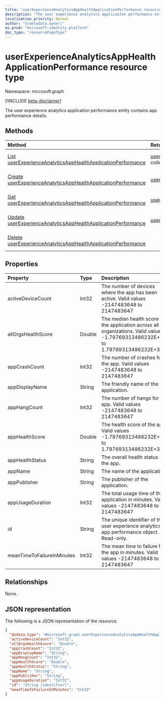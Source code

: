 ```yaml
---
title: "userExperienceAnalyticsAppHealthApplicationPerformance resource type"
description: "The user experience analytics applicaiton performance entity contains app performance details."
localization_priority: Normal
author: "$(metadata.owner)"
ms.prod: "microsoft-identity-platform"
doc_type: "resourcePageType"
---
```


# userExperienceAnalyticsAppHealthApplicationPerformance resource type

Namespace: microsoft.graph

[!INCLUDE [beta-disclaimer](../../includes/beta-disclaimer.md)]

The user experience analytics applicaiton performance entity contains app performance details.

## Methods

| Method                                                                                                                                          | Return Type                                                                                                                           | Description                                                                                           |
| :---------------------------------------------------------------------------------------------------------------------------------------------- | :------------------------------------------------------------------------------------------------------------------------------------ | :---------------------------------------------------------------------------------------------------- |
| [List userExperienceAnalyticsAppHealthApplicationPerformance](../api/intune-userexperienceanalyticsapphealthapplicationperformance-list.md)     | [userExperienceAnalyticsAppHealthApplicationPerformance](intune-userExperienceAnalyticsAppHealthApplicationPerformance.md) collection | List properties and relationships of a userExperienceAnalyticsAppHealthApplicationPerformance object. |
| [Create userExperienceAnalyticsAppHealthApplicationPerformance](../api/intune-userexperienceanalyticsapphealthapplicationperformance-create.md) | [userExperienceAnalyticsAppHealthApplicationPerformance](intune-userExperienceAnalyticsAppHealthApplicationPerformance.md)            | Create a new userExperienceAnalyticsAppHealthApplicationPerformance object.                           |
| [Get userExperienceAnalyticsAppHealthApplicationPerformance](../api/intune-userexperienceanalyticsapphealthapplicationperformance-get.md)       | [userExperienceAnalyticsAppHealthApplicationPerformance](intune-userExperienceAnalyticsAppHealthApplicationPerformance.md)            | Read properties and relationships of a userExperienceAnalyticsAppHealthApplicationPerformance object. |
| [Update userExperienceAnalyticsAppHealthApplicationPerformance](../api/intune-userexperienceanalyticsapphealthapplicationperformance-update.md) | [userExperienceAnalyticsAppHealthApplicationPerformance](intune-userExperienceAnalyticsAppHealthApplicationPerformance.md)            | Update the properties of a userExperienceAnalyticsAppHealthApplicationPerformance object.             |
| [Delete userExperienceAnalyticsAppHealthApplicationPerformance](../api/intune-userexperienceanalyticsapphealthapplicationperformance-delete.md) |                                                                                                                                       | Delete a userExperienceAnalyticsAppHealthApplicationPerformance object.                               |

## Properties

| Property                   | Type   | Description                                                                                                                       |
| :------------------------- | :----- | :-------------------------------------------------------------------------------------------------------------------------------- |
| activeDeviceCount          | Int32  | The number of devices where the app has been active. Valid values -2147483648 to 2147483647                                       |
| allOrgsHealthScore         | Double | The median health score of the application across all organizations. Valid values -1.79769313486232E+308 to 1.79769313486232E+308 |
| appCrashCount              | Int32  | The number of crashes for the app. Valid values -2147483648 to 2147483647                                                         |
| appDisplayName             | String | The friendly name of the application.                                                                                             |
| appHangCount               | Int32  | The number of hangs for the app. Valid values -2147483648 to 2147483647                                                           |
| appHealthScore             | Double | The health score of the app. Valid values -1.79769313486232E+308 to 1.79769313486232E+308                                         |
| appHealthStatus            | String | The overall health status of the app.                                                                                             |
| appName                    | String | The name of the application.                                                                                                      |
| appPublisher               | String | The publisher of the application.                                                                                                 |
| appUsageDuration           | Int32  | The total usage time of the application in minutes. Valid values -2147483648 to 2147483647                                        |
| id                         | String | The unique identifier of the user experience analytics app performance object. Read-only.                                         |
| meanTimeToFailureInMinutes | Int32  | The mean time to failure for the app in minutes. Valid values -2147483648 to 2147483647                                           |

## Relationships

None.

## JSON representation

The following is a JSON representation of the resource.

<!-- {
  "blockType": "resource",
  "keyProperty": "id",
  "@odata.type": "microsoft.graph.userExperienceAnalyticsAppHealthApplicationPerformance",
  "baseType": "microsoft.graph.entity",
  "openType": False
}
-->

```json
{
  "@odata.type": "#microsoft.graph.userExperienceAnalyticsAppHealthApplicationPerformance",
  "activeDeviceCount": "Int32",
  "allOrgsHealthScore": "Double",
  "appCrashCount": "Int32",
  "appDisplayName": "String",
  "appHangCount": "Int32",
  "appHealthScore": "Double",
  "appHealthStatus": "String",
  "appName": "String",
  "appPublisher": "String",
  "appUsageDuration": "Int32",
  "id": "String (identifier)",
  "meanTimeToFailureInMinutes": "Int32"
}
```